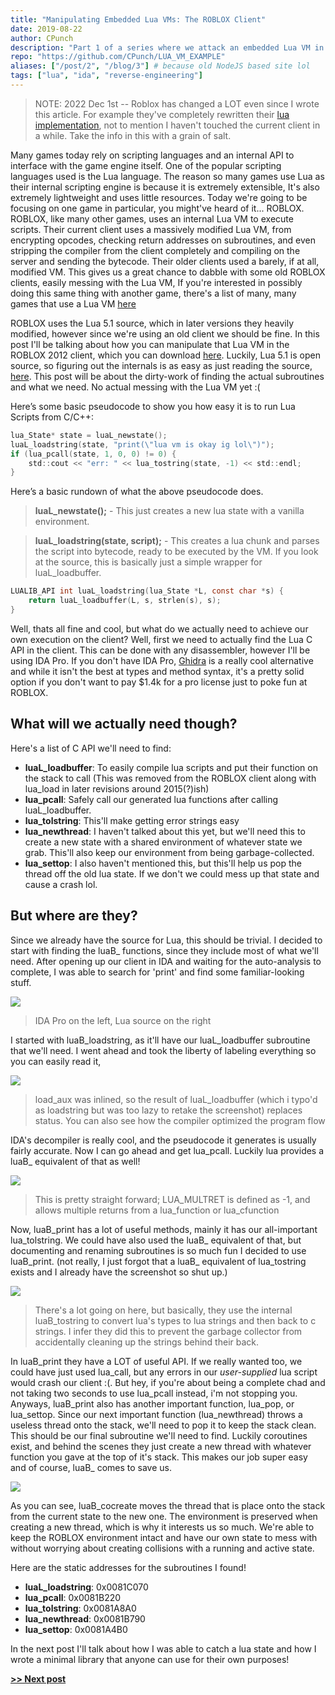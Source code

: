 ```yaml
---
title: "Manipulating Embedded Lua VMs: The ROBLOX Client"
date: 2019-08-22
author: CPunch
description: "Part 1 of a series where we attack an embedded Lua VM in an old ROBLOX client."
repo: "https://github.com/CPunch/LUA_VM_EXAMPLE"
aliases: ["/post/2", "/blog/3"] # because old NodeJS based site lol
tags: ["lua", "ida", "reverse-engineering"]
---
```


> NOTE: 2022 Dec 1st -- Roblox has changed a LOT even since I wrote this article. For example they've completely rewritten their [lua implementation](https://github.com/Roblox/luau), not to mention I haven't touched the current client in a while. Take the info in this with a grain of salt.

Many games today rely on scripting languages and an internal API to interface with the game engine itself. One of the popular scripting languages used is the Lua language. The reason so many games use Lua as their internal scripting engine is because it is extremely extensible, It's also extremely lightweight and uses little resources. Today we're going to be focusing on one game in particular, you might've heard of it... ROBLOX. ROBLOX, like many other games, uses an internal Lua VM to execute scripts. Their current client uses a massively modified Lua VM, from encrypting opcodes, checking return addresses on subroutines, and even stripping the compiler from the client completely and compiling on the server and sending the bytecode. Their older clients used a barely, if at all, modified VM. This gives us a great chance to dabble with some old ROBLOX clients, easily messing with the Lua VM, If you're interested in possibly doing this same thing with another game, there's a list of many, many games that use a Lua VM [here](https://sites.google.com/site/marbux/home/where-lua-is-used#Dj8w97RHixgjHdycMbhinw)

ROBLOX uses the Lua 5.1 source, which in later versions they heavily modified, however since we're using an old client we should be fine. In this post I'll be talking about how you can manipulate that Lua VM in the ROBLOX 2012 client, which you can download [here](ROBLOX2012.zip). Luckily, Lua 5.1 is open source, so figuring out the internals is as easy as just reading the source, [here](https://www.lua.org/source/5.1/). This post will be about the dirty-work of finding the actual subroutines and what we need. No actual messing with the Lua VM yet :(

Here’s some basic pseudocode to show you how easy it is to run Lua Scripts from C/C++:
```c
lua_State* state = luaL_newstate();
luaL_loadstring(state, "print(\"lua vm is okay ig lol\")");
if (lua_pcall(state, 1, 0, 0) != 0) {
    std::cout << "err: " << lua_tostring(state, -1) << std::endl;
}
```

Here’s a basic rundown of what the above pseudocode does.
>**luaL_newstate();** - 
> This just creates a new lua state with a vanilla environment.

> **luaL_loadstring(state, script);** -
> This creates a lua chunk and parses the script into bytecode, ready to be executed by the VM. If you look at the source, this is basically just a simple wrapper for luaL_loadbuffer.

```c
LUALIB_API int luaL_loadstring(lua_State *L, const char *s) {
    return luaL_loadbuffer(L, s, strlen(s), s);
}
```

Well, thats all fine and cool, but what do we actually need to achieve our own execution on the client? Well, first we need to actually find the Lua C API in the client. This can be done with any disassembler, however I'll be using IDA Pro. If you don't have IDA Pro, [Ghidra](https://ghidra-sre.org/) is a really cool alternative and while it isn't the best at types and method syntax, it's a pretty solid option if you don't want to pay $1.4k for a pro license just to poke fun at ROBLOX.

## What will we actually need though?

Here's a list of C API we'll need to find:
- **luaL_loadbuffer**: To easily compile lua scripts and put their function on the stack to call (This was removed from the ROBLOX client along with lua_load in later revisions around 2015(?)ish)
- **lua_pcall**: Safely call our generated lua functions after calling luaL_loadbuffer.
- **lua_tolstring**: This'll make getting error strings easy
- **lua_newthread**: I haven't talked about this yet, but we'll need this to create a new state with a shared environment of whatever state we grab. This'll also keep our environment from being garbage-collected.
- **lua_settop**: I also haven't mentioned this, but this'll help us pop the thread off the old lua state. If we don't we could mess up that state and cause a crash lol.

## But where are they?

Since we already have the source for Lua, this should be trivial. I decided to start with finding the luaB_ functions, since they include most of what we'll need. After opening up our client in IDA and waiting for the auto-analysis to complete, I was able to search for 'print' and find some familiar-looking stuff.

![](ida_lua_b.png)
> IDA Pro on the left, Lua source on the right

I started with luaB_loadstring, as it'll have our luaL_loadbuffer subroutine that we'll need. I went ahead and took the liberty of labeling everything so you can easily read it,

![](ida_luaB_loadstring.png)
> load_aux was inlined, so the result of luaL_loadbuffer (which i typo'd as loadstring but was too lazy to retake the screenshot) replaces status. You can also see how the compiler optimized the program flow

IDA's decompiler is really cool, and the pseudocode it generates is usually fairly accurate. Now I can go ahead and get lua_pcall. Luckily lua provides a luaB_ equivalent of that as well!

![](ida_luaB_pcall.png)
> This is pretty straight forward; LUA_MULTRET is defined as -1, and allows multiple returns from a lua_function or lua_cfunction

Now, luaB_print has a lot of useful methods, mainly it has our all-important lua_tolstring. We could have also used the luaB_ equivalent of that, but documenting and renaming subroutines is so much fun I decided to use luaB_print. (not really, I just forgot that a luaB_ equivalent of lua_tostring exists and I already have the screenshot so shut up.)

![](ida_luaB_print.png)
> There's a lot going on here, but basically, they use the internal luaB_tostring to convert lua's types to lua strings and then back to c strings. I infer they did this to prevent the garbage collector from accidentally cleaning up the strings behind their back.

In luaB_print they have a LOT of useful API. If we really wanted too, we could have just used lua_call, but any errors in our *user-supplied* lua script would crash our client :(. But hey, if you're about being a complete chad and not taking two seconds to use lua_pcall instead, i'm not stopping you. Anyways, luaB_print also has another important function, lua_pop, or lua_settop. Since our next important function (lua_newthread) throws a useless thread onto the stack, we'll need to pop it to keep the stack clean. This should be our final subroutine we'll need to find. Luckily coroutines exist, and behind the scenes they just create a new thread with whatever function you gave at the top of it's stack. This makes our job super easy and of course, luaB_ comes to save us.

![](ida_luaB_cocreate.png)

As you can see, luaB_cocreate moves the thread that is place onto the stack from the current state to the new one. The environment is preserved when creating a new thread, which is why it interests us so much. We're able to keep the ROBLOX environment intact and have our own state to mess with without worrying about creating collisions with a running and active state.

Here are the static addresses for the subroutines I found!
- **luaL_loadstring**: 0x0081C070
- **lua_pcall**: 0x0081B220
- **lua_tolstring**: 0x0081A8A0
- **lua_newthread**: 0x0081B790
- **lua_settop**: 0x0081A4B0

In the next post I'll talk about how I was able to catch a lua state and how I wrote a minimal library that anyone can use for their own purposes!

**[>> Next post](/pages/manipulating-lua-vms-2/)**
